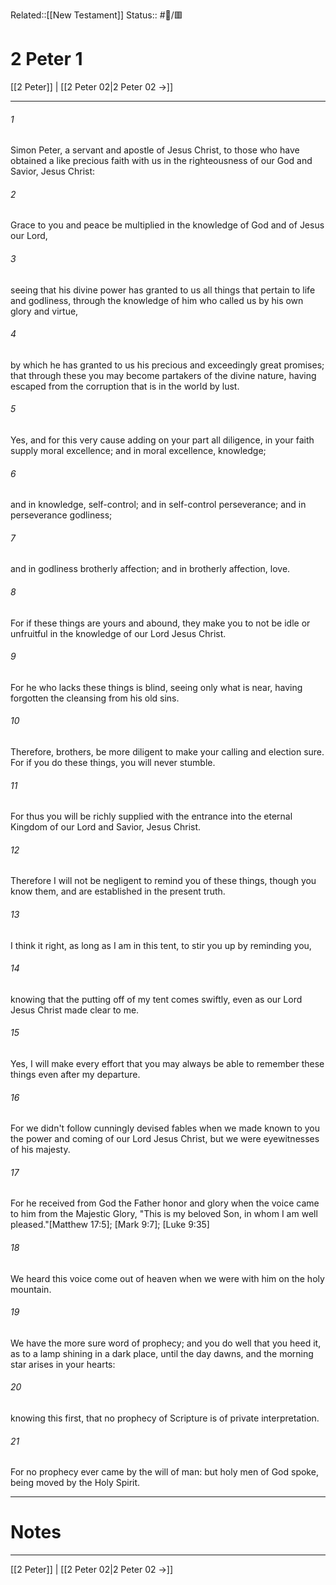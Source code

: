 Related::[[New Testament]]
Status:: #📖/🟥
# 2 Peter 1

[[2 Peter]] | [[2 Peter 02|2 Peter 02 →]]
***



###### 1 
Simon Peter, a servant and apostle of Jesus Christ, to those who have obtained a like precious faith with us in the righteousness of our God and Savior, Jesus Christ: 

###### 2 
Grace to you and peace be multiplied in the knowledge of God and of Jesus our Lord, 

###### 3 
seeing that his divine power has granted to us all things that pertain to life and godliness, through the knowledge of him who called us by his own glory and virtue, 

###### 4 
by which he has granted to us his precious and exceedingly great promises; that through these you may become partakers of the divine nature, having escaped from the corruption that is in the world by lust. 

###### 5 
Yes, and for this very cause adding on your part all diligence, in your faith supply moral excellence; and in moral excellence, knowledge; 

###### 6 
and in knowledge, self-control; and in self-control perseverance; and in perseverance godliness; 

###### 7 
and in godliness brotherly affection; and in brotherly affection, love. 

###### 8 
For if these things are yours and abound, they make you to not be idle or unfruitful in the knowledge of our Lord Jesus Christ. 

###### 9 
For he who lacks these things is blind, seeing only what is near, having forgotten the cleansing from his old sins. 

###### 10 
Therefore, brothers, be more diligent to make your calling and election sure. For if you do these things, you will never stumble. 

###### 11 
For thus you will be richly supplied with the entrance into the eternal Kingdom of our Lord and Savior, Jesus Christ. 

###### 12 
Therefore I will not be negligent to remind you of these things, though you know them, and are established in the present truth. 

###### 13 
I think it right, as long as I am in this tent, to stir you up by reminding you, 

###### 14 
knowing that the putting off of my tent comes swiftly, even as our Lord Jesus Christ made clear to me. 

###### 15 
Yes, I will make every effort that you may always be able to remember these things even after my departure. 

###### 16 
For we didn't follow cunningly devised fables when we made known to you the power and coming of our Lord Jesus Christ, but we were eyewitnesses of his majesty. 

###### 17 
For he received from God the Father honor and glory when the voice came to him from the Majestic Glory, "This is my beloved Son, in whom I am well pleased."<crossref intro="1:17">[Matthew 17:5]; [Mark 9:7]; [Luke 9:35]</crossref> 

###### 18 
We heard this voice come out of heaven when we were with him on the holy mountain. 

###### 19 
We have the more sure word of prophecy; and you do well that you heed it, as to a lamp shining in a dark place, until the day dawns, and the morning star arises in your hearts: 

###### 20 
knowing this first, that no prophecy of Scripture is of private interpretation. 

###### 21 
For no prophecy ever came by the will of man: but holy men of God spoke, being moved by the Holy Spirit.

---
# Notes


***
[[2 Peter]] | [[2 Peter 02|2 Peter 02 →]]
